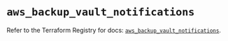 # `aws_backup_vault_notifications`

Refer to the Terraform Registry for docs: [`aws_backup_vault_notifications`](https://registry.terraform.io/providers/hashicorp/aws/5.86.1/docs/resources/backup_vault_notifications).
